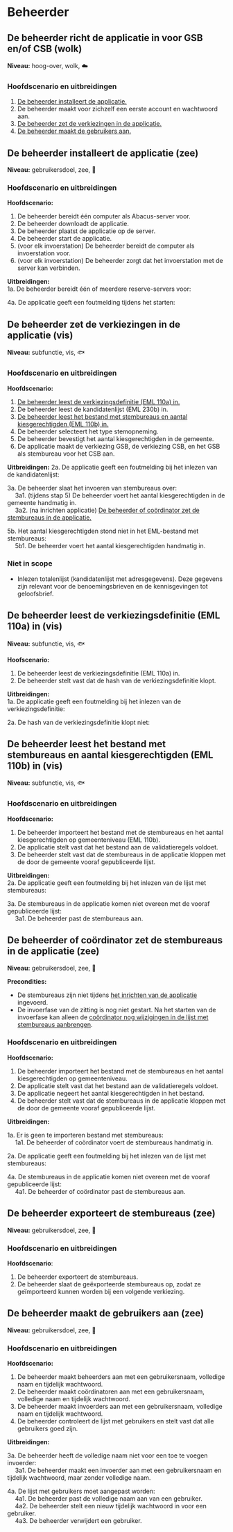 # Beheerder

## De beheerder richt de applicatie in voor GSB en/of CSB (wolk)

__Niveau:__ hoog-over, wolk, ☁️

### Hoofdscenario en uitbreidingen

1. [De beheerder installeert de applicatie.](#de-beheerder-installeert-de-applicatie-zee)
2. De beheerder maakt voor zichzelf een eerste account en wachtwoord aan.
3. [De beheerder zet de verkiezingen in de applicatie.](#de-beheerder-zet-de-verkiezingen-in-de-applicatie-vis)
4. [De beheerder maakt de gebruikers aan.](#de-beheerder-maakt-de-gebruikers-aan-zee)


## De beheerder installeert de applicatie (zee)

__Niveau:__ gebruikersdoel, zee, 🌊

### Hoofdscenario en uitbreidingen

__Hoofdscenario:__

1. De beheerder bereidt één computer als Abacus-server voor.
2. De beheerder downloadt de applicatie.
3. De beheerder plaatst de applicatie op de server.
4. De beheerder start de applicatie.
5. (voor elk invoerstation) De beheerder bereidt de computer als invoerstation voor.
6. (voor elk invoerstation) De beheerder zorgt dat het invoerstation met de server kan verbinden.

__Uitbreidingen:__  
1a. De beheerder bereidt één of meerdere reserve-servers voor:

4a. De applicatie geeft een foutmelding tijdens het starten:


## De beheerder zet de verkiezingen in de applicatie (vis)

__Niveau:__ subfunctie, vis, 🐟

### Hoofdscenario en uitbreidingen

__Hoofdscenario:__  
1. [De beheerder leest de verkiezingsdefinitie (EML 110a) in.](#de-beheerder-leest-de-verkiezingsdefinitie-eml-110a-in-vis)
2. De beheerder leest de kandidatenlijst (EML 230b) in.
3. [De beheerder leest het bestand met stembureaus en aantal kiesgerechtigden (EML 110b) in.](#de-beheerder-leest-het-bestand-met-stembureaus-en-aantal-kiesgerechtigden-eml-110b-in-vis)
4. De beheerder selecteert het type stemopneming.
5. De beheerder bevestigt het aantal kiesgerechtigden in de gemeente.
6. De applicatie maakt de verkiezing GSB, de verkiezing CSB, en het GSB als stembureau voor het CSB aan.

__Uitbreidingen:__
2a. De applicatie geeft een foutmelding bij het inlezen van de kandidatenlijst:

3a. De beheerder slaat het invoeren van stembureaus over:  
&emsp; 3a1. (tijdens stap 5) De beheerder voert het aantal kiesgerechtigden in de gemeente handmatig in.  
&emsp; 3a2. (na inrichten applicatie) [De beheerder of coördinator zet de stembureaus in de applicatie.](#de-beheerder-of-coördinator-zet-de-stembureaus-in-de-applicatie-zee)

5b. Het aantal kiesgerechtigden stond niet in het EML-bestand met stembureaus:  
&emsp; 5b1. De beheerder voert het aantal kiesgerechtigden handmatig in.

### Niet in scope

- Inlezen totalenlijst (kandidatenlijst met adresgegevens). Deze gegevens zijn relevant voor de benoemingsbrieven en de kennisgevingen tot geloofsbrief.


## De beheerder leest de verkiezingsdefinitie (EML 110a) in (vis)

__Niveau:__ subfunctie, vis, 🐟

__Hoofscenario:__
1. De beheerder leest de verkiezingsdefinitie (EML 110a) in.
2. De beheerder stelt vast dat de hash van de verkiezingsdefinitie klopt.

__Uitbreidingen:__  
1a. De applicatie geeft een foutmelding bij het inlezen van de verkiezingsdefinitie:

2a. De hash van de verkiezingsdefinitie klopt niet:


## De beheerder leest het bestand met stembureaus en aantal kiesgerechtigden (EML 110b) in (vis)

__Niveau:__ subfunctie, vis, 🐟

### Hoofdscenario en uitbreidingen

__Hoofdscenario:__
1. De beheerder importeert het bestand met de stembureaus en het aantal kiesgerechtigden op gemeenteniveau (EML 110b).
2. De applicatie stelt vast dat het bestand aan de validatieregels voldoet.
3. De beheerder stelt vast dat de stembureaus in de applicatie kloppen met de door de gemeente vooraf gepubliceerde lijst.

__Uitbreidingen:__  
2a. De applicatie geeft een foutmelding bij het inlezen van de lijst met stembureaus:

3a. De stembureaus in de applicatie komen niet overeen met de vooraf gepubliceerde lijst:  
&emsp; 3a1. De beheerder past de stembureaus aan.

## De beheerder of coördinator zet de stembureaus in de applicatie (zee)

__Niveau:__ gebruikersdoel, zee, 🌊

__Precondities:__

- De stembureaus zijn niet tijdens [het inrichten van de applicatie](#de-beheerder-richt-de-applicatie-in-voor-gsb-enof-csb-wolk) ingevoerd.
- De invoerfase van de zitting is nog niet gestart. Na het starten van de invoerfase kan alleen de [coördinator nog wijzigingen in de lijst met stembureaus aanbrengen](./gsb-eerste-zitting.md#de-coördinator-gsb-bewerkt-de-stembureaus-tijdens-de-eerste-zitting-zee).

### Hoofdscenario en uitbreidingen

__Hoofdscenario:__

1. De beheerder importeert het bestand met de stembureaus en het aantal kiesgerechtigden op gemeenteniveau.
2. De applicatie stelt vast dat het bestand aan de validatieregels voldoet.
3. De applicatie negeert het aantal kiesgerechtigden in het bestand.
4. De beheerder stelt vast dat de stembureaus in de applicatie kloppen met de door de gemeente vooraf gepubliceerde lijst.

__Uitbreidingen:__  

1a. Er is geen te importeren bestand met stembureaus:  
&emsp; 1a1. De beheerder of coördinator voert de stembureaus handmatig in.

2a. De applicatie geeft een foutmelding bij het inlezen van de lijst met stembureaus:

4a. De stembureaus in de applicatie komen niet overeen met de vooraf gepubliceerde lijst:  
&emsp; 4a1. De beheerder of coördinator past de stembureaus aan.

## De beheerder exporteert de stembureaus (zee)

__Niveau:__ gebruikersdoel, zee, 🌊

### Hoofdscenario en uitbreidingen

__Hoofdscenario__:

1. De beheerder exporteert de stembureaus.
2. De beheerder slaat de geëxporteerde stembureaus op, zodat ze geïmporteerd kunnen worden bij een volgende verkiezing.

## De beheerder maakt de gebruikers aan (zee)

__Niveau:__ gebruikersdoel, zee, 🌊

### Hoofdscenario en uitbreidingen

__Hoofdscenario:__

1. De beheerder maakt beheerders aan met een gebruikersnaam, volledige naam en tijdelijk wachtwoord.
2. De beheerder maakt coördinatoren aan met een gebruikersnaam, volledige naam en tijdelijk wachtwoord.
3. De beheerder maakt invoerders aan met een gebruikersnaam, volledige naam en tijdelijk wachtwoord.
4. De beheerder controleert de lijst met gebruikers en stelt vast dat alle gebruikers goed zijn.

__Uitbreidingen:__

3a. De beheerder heeft de volledige naam niet voor een toe te voegen invoerder:  
&emsp; 3a1. De beheerder maakt een invoerder aan met een gebruikersnaam en tijdelijk wachtwoord, 
  maar zonder volledige naam.  

4a. De lijst met gebruikers moet aangepast worden:  
&emsp; 4a1. De beheerder past de volledige naam aan van een gebruiker.  
&emsp; 4a2. De beheerder stelt een nieuw tijdelijk wachtwoord in voor een gebruiker.  
&emsp; 4a3. De beheerder verwijdert een gebruiker.

